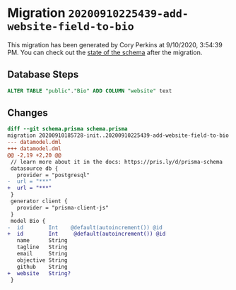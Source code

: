 # Migration `20200910225439-add-website-field-to-bio`

This migration has been generated by Cory Perkins at 9/10/2020, 3:54:39 PM.
You can check out the [state of the schema](./schema.prisma) after the migration.

## Database Steps

```sql
ALTER TABLE "public"."Bio" ADD COLUMN "website" text   
```

## Changes

```diff
diff --git schema.prisma schema.prisma
migration 20200910185728-init..20200910225439-add-website-field-to-bio
--- datamodel.dml
+++ datamodel.dml
@@ -2,19 +2,20 @@
 // learn more about it in the docs: https://pris.ly/d/prisma-schema
 datasource db {
   provider = "postgresql"
-  url = "***"
+  url = "***"
 }
 generator client {
   provider = "prisma-client-js"
 }
 model Bio {
-  id        Int    @default(autoincrement()) @id
+  id        Int     @default(autoincrement()) @id
   name      String
   tagline   String
   email     String
   objective String
   github    String
+  website   String?
 }
```


